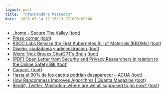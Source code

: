 ```yaml
---
layout: post
title:  "@fernand0's Mastodon"
date:  2023-07-14 11:16:13.971000+00:00
---
```

*  [_home - Secure The Valley ](https://securethevalley.es) ([toot](https://mastodon.social/@fernand0/110712151996554863))
*  [Press corner ](https://ec.europa.eu/commission/presscorner/home/e) ([toot](https://mastodon.social/@fernand0/110711930643971147))
*  [KSOC Labs Release the First Kubernetes Bill of Materials (KBOMs) ](https://www.infoq.com/news/2023/06/kubernetes-bill-of-materials) ([toot](https://mastodon.social/@fernand0/110711675525068838))
*  [Diseño, ciudadanía y administración ](https://www.eventbrite.es/e/entradas-diseno-ciudadania-y-administracion-66021256254) ([toot](https://mastodon.social/@fernand0/110711493741842506))
*  [Weird Trick Breaks ChatGPT’s Brain ](https://futurism.com/weird-trick-breaks-chatgpt-brai) ([toot](https://mastodon.social/@fernand0/110711293083129419))
*  [[PDF] Open Letter from Security and Privacy Researchers in relation to the Online Safety Bill   ](https://haddadi.github.io/UKOSBOpenletter.pdf) ([toot](https://mastodon.social/@fernand0/110708031899723991))
*  [Caracol. ](https://avecesunafoto.wordpress.com/2023/07/13/caracol) ([toot](https://mastodon.social/@fernand0/110708019459835108))
*  [Hasta el 90% de los cactus podrían desaparecer – ACUA ](https://asociacionacua.org/hasta-el-90-de-los-cactus-podrian-desaparece) ([toot](https://mastodon.social/@fernand0/110707667870090435))
*  [How Randomness Improves Algorithms \| Quanta Magazine ](https://www.quantamagazine.org/how-randomness-improves-algorithms-20230403) ([toot](https://mastodon.social/@fernand0/110707528660699035))
*  [Reddit, Twitter, Mastodon: where are we all supposed to go now? ](https://www.theverge.com/2023/7/3/23782607/social-web-public-apps-end-reddit-twitter-mastodo) ([toot](https://mastodon.social/@fernand0/110707253687106800))
